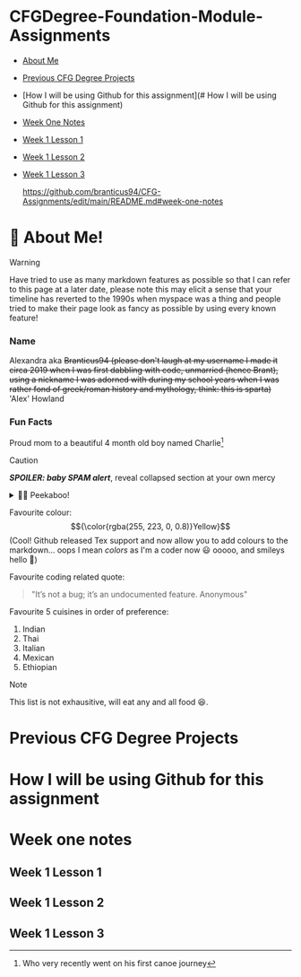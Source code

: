 # CFGDegree-Foundation-Module-Assignments

- [About Me](#:woman:about-me!)
- [Previous CFG Degree Projects](#previous-cfg-degree-projects)
- [How I will be using Github for this assignment](# How I will be using Github for this assignment)
- [Week One Notes](#week-one-notes)
- [Week 1 Lesson 1](#week-1-lesson-1)
- [Week 1 Lesson 2](#week-1-lesson-2)
- [Week 1 Lesson 3](#week-1-lesson-3)

  https://github.com/branticus94/CFG-Assignments/edit/main/README.md#week-one-notes
# :woman: **About Me!**

> [!WARNING]
> Have tried to use as many markdown features as possible so that I can refer to this page at a later date, please note this may elicit a sense that your timeline has reverted to the 1990s when myspace was a thing and people tried to make their page look as fancy as possible by using every known feature!

### Name
Alexandra aka ~~Branticus94 (please don't laugh at my username I made it circa 2019 when I was first dabbling with code, unmarried (hence Brant), using a nickname I was adorned with during my school years when I was rather fond of greek/roman history and mythology, think: this is sparta)~~ 'Alex' Howland

### Fun Facts

Proud mom to a beautiful 4 month old boy named Charlie[^1] 
> [!CAUTION]
> ***SPOILER: baby SPAM alert***, reveal collapsed section at your own mercy

  <details>
    
  <summary>👶🍼 Peekaboo!</summary>
  
  ![Picture of my adorable baby](CharlieCanoeing.jpg)
    
  </details>

[^1]: Who very recently went on his first canoe journey

Favourite colour: $${\color{rgba(255, 223, 0, 0.8)}Yellow}$$ (Cool! Github released Tex support and now allow you to add colours to the markdown... oops I mean *colors* as I'm a coder now :smiley: ooooo, and smileys hello :eyes:)

Favourite coding related quote:
  > \"It’s not a bug; it’s an undocumented feature. Anonymous\"

Favourite 5 cuisines in order of preference:
1. Indian 
2. Thai
3. Italian
4. Mexican
5. Ethiopian

> [!NOTE]
> This list is not exhausitive, will eat any and all food 😆.

# Previous CFG Degree Projects

# How I will be using Github for this assignment

# Week one notes

## Week 1 Lesson 1

## Week 1 Lesson 2

## Week 1 Lesson 3

